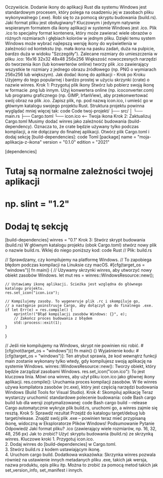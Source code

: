 Oczywiście. Dodanie ikony do aplikacji Rust dla systemu Windows jest standardowym procesem, który polega na osadzeniu jej w zasobach pliku wykonywalnego (.exe). Robi się to za pomocą skryptu budowania (build.rs).
Jaki format pliku jest obsługiwany?
Kluczowym i jedynym natywnie wspieranym formatem dla ikony aplikacji w systemie Windows jest .ico.
Plik .ico to specjalny format kontenera, który może zawierać wiele obrazów o różnych rozmiarach i głębiach kolorów w jednym pliku. Dzięki temu system Windows może wybrać najlepszą wersję ikony do wyświetlenia w zależności od kontekstu (np. mała ikona na pasku zadań, duża na pulpicie, bardzo duża w widoku "Szczegóły").
Zalecane rozmiary do umieszczenia w pliku .ico:
16x16
32x32
48x48
256x256
Większość nowoczesnych narzędzi do tworzenia ikon (lub konwerterów online) tworzy plik .ico zawierający wszystkie te rozmiary z jednego obrazu źródłowego (np. PNG o wymiarach 256x256 lub większym).
Jak dodać ikonę do aplikacji - Krok po Kroku
Użyjemy do tego popularnej i bardzo prostej w użyciu skrzynki (crate) o nazwie winres.
Krok 1: Przygotuj plik ikony
Stwórz lub pobierz swoją ikonę w formacie .png lub innym.
Użyj konwertera online (np. icoconverter.com) lub programu graficznego (np. GIMP, IrfanView), aby przekonwertować swój obraz na plik .ico.
Zapisz plik, np. pod nazwą icon.ico, i umieść go w głównym katalogu swojego projektu Rust.
Struktura projektu powinna wyglądać mniej więcej tak:
code
Code
twoj-projekt/
├── src/
│   └── main.rs
├── Cargo.toml
└── icon.ico        <-- Twoja ikona
Krok 2: Zaktualizuj Cargo.toml
Musimy dodać winres jako zależność budowania (build-dependency). Oznacza to, że crate będzie używany tylko podczas kompilacji, a nie dołączany do finalnej aplikacji.
Otwórz plik Cargo.toml i dodaj sekcję [build-dependencies]:
code
Toml
[package]
name = "moja-aplikacja-z-ikona"
version = "0.1.0"
edition = "2021"

[dependencies]
# Tutaj są normalne zależności twojej aplikacji
# np. slint = "1.2"

# Dodaj tę sekcję
[build-dependencies]
winres = "0.1"
Krok 3: Stwórz skrypt budowania (build.rs)
W głównym katalogu projektu (obok Cargo.toml) stwórz nowy plik o nazwie build.rs.
Wklej do niego poniższy kod:
code
Rust
// Plik: build.rs

// Sprawdzamy, czy kompilujemy na platformę Windows.
// To zapobiega błędom podczas kompilacji na Linuksie czy macOS.
#[cfg(target_os = "windows")]
fn main() {
    // Używamy skrzynki winres, aby utworzyć nowy obiekt zasobów Windows.
    let mut res = winres::WindowsResource::new();

    // Ustawiamy ikonę aplikacji. Ścieżka jest względna do głównego katalogu projektu.
    res.set_icon("icon.ico");

    // Kompilujemy zasoby. To wygeneruje plik .rc i skompiluje go,
    // a następnie poinstruuje Cargo, aby dołączył go do finalnego .exe.
    if let Err(e) = res.compile() {
        eprintln!("Błąd kompilacji zasobów Windows: {}", e);
        // Zakończ proces budowania z błędem
        std::process::exit(1);
    }
}

// Jeśli nie kompilujemy na Windows, skrypt nie powinien nic robić.
#[cfg(not(target_os = "windows"))]
fn main() {}
Wyjaśnienie kodu:
#[cfg(target_os = "windows")]: Ten atrybut sprawia, że kod wewnątrz funkcji main zostanie wykonany tylko wtedy, gdy kompilujesz swoją aplikację na systemie Windows.
winres::WindowsResource::new(): Tworzy obiekt, który będzie zarządzał zasobami Windows.
res.set_icon("icon.ico"): To jest kluczowa linia. Mówi ona winres, aby użył pliku icon.ico jako głównej ikony aplikacji.
res.compile(): Uruchamia proces kompilacji zasobów. W tle winres używa kompilatora zasobów (rc.exe), który jest częścią narzędzi budowania Windows (Build Tools for Visual Studio).
Krok 4: Skompiluj aplikację
Teraz wystarczy uruchomić standardowe polecenie budowania:
code
Bash
cargo build
lub dla wersji zoptymalizowanej:
code
Bash
cargo build --release
Cargo automatycznie wykryje plik build.rs, uruchomi go, a winres zajmie się resztą.
Krok 5: Sprawdź rezultat
Przejdź do katalogu target/debug lub target/release. Znajdź swój plik .exe – powinien teraz mieć przypisaną ikonę, widoczną w Eksploratorze Plików Windows!
Podsumowanie
Pytanie	Odpowiedź
Jaki format pliku?	.ico (zawierający wiele rozmiarów, np. 16, 32, 48, 256 px)
Jak to zrobić?	Użyć skryptu budowania (build.rs) ze skrzynką winres.
Kluczowe kroki	1. Przygotuj icon.ico. <br> 2. Dodaj winres do [build-dependencies] w Cargo.toml. <br> 3. Stwórz build.rs z kodem ustawiającym ikonę. <br> 4. Uruchom cargo build.
Dodatkowa wskazówka: Skrzynka winres pozwala również na ustawienie innych metadanych pliku .exe, takich jak wersja, nazwa produktu, opis pliku itp. Można to zrobić za pomocą metod takich jak set_version_info, set_manifest i innych.
